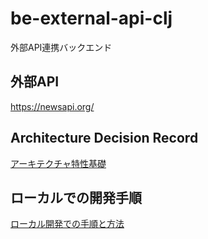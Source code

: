 # be-external-api-clj

外部API連携バックエンド

## 外部API

https://newsapi.org/

## Architecture Decision Record

[アーキテクチャ特性基礎](/ADR/アーキテクチャ特性基礎.md)

## ローカルでの開発手順

[ローカル開発での手順と方法](/doc/ローカル開発での手順と方法.md)
